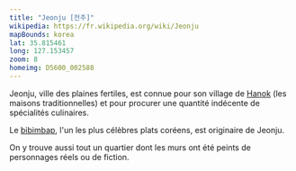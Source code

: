 ```yaml
---
title: "Jeonju [전주]"
wikipedia: https://fr.wikipedia.org/wiki/Jeonju
mapBounds: korea
lat: 35.815461
long: 127.153457
zoom: 8
homeimg: D5600_002588
---
```

Jeonju, ville des plaines fertiles, est connue pour son village de [Hanok](https://fr.wikipedia.org/wiki/Hanok) (les
maisons traditionnelles) et pour procurer une quantité indécente de spécialités culinaires.

Le [bibimbap](https://fr.wikipedia.org/wiki/Bibimbap), l'un les plus célèbres plats coréens, est originaire de Jeonju.

On y trouve aussi tout un quartier dont les murs ont été peints de personnages réels ou de fiction.